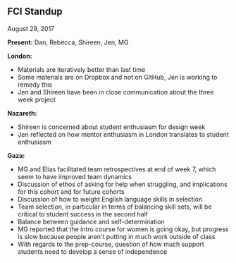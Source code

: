 ## FCI Standup
August 29, 2017

**Present:** Dan, Rebecca, Shireen, Jen, MG

**London:** 
- Materials are iteratively better than last time
- Some materials are on Dropbox and not on GitHub, Jen is working to remedy this
- Jen and Shireen have been in close communication about the three week project

**Nazareth:**
- Shireen is concerned about student enthusiasm for design week
- Jen reflected on how mentor enthusiasm in London translates to student enthusiasm

**Gaza:**
- MG and Elias facilitated team retrospectives at end of week 7, which seem to have improved team dynamics
- Discussion of ethos of asking for help when struggling, and implications for this cohort and for future cohorts 
- Discussion of how to weight English language skills in selection
- Team selection, in particular in terms of balancing skill sets, will be critical to student success in the second half
- Balance between guidance and self-determination
- MG reported that the intro course for women is going okay, but progress is slow because people aren't putting in much work outside of class 
- With regards to the prep-course, question of how much support students need to develop a sense of independence
